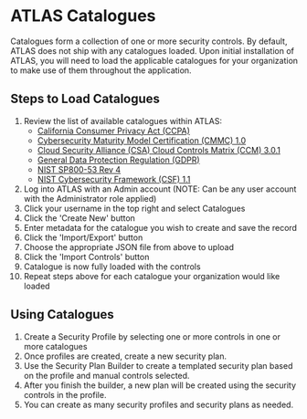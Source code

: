 # ATLAS Catalogues
Catalogues form a collection of one or more security controls.  By default, ATLAS does not ship with any catalogues loaded.  Upon initial installation of ATLAS, you will need to load the applicable catalogues for your organization to make use of them throughout the application.

## Steps to Load Catalogues
1.  Review the list of available catalogues within ATLAS:
    - [California Consumer Privacy Act (CCPA)](ccpa.json)
    - [Cybersecurity Maturity Model Certification (CMMC) 1.0](cmmcv1.json)
    - [Cloud Security Alliance (CSA) Cloud Controls Matrix (CCM) 3.0.1](csa-ccm3-0-1.json)
    - [General Data Protection Regulation (GDPR)](gdpr.json)
    - [NIST SP800-53 Rev 4](nist800-53r4.json)
    - [NIST Cybersecurity Framework (CSF) 1.1](nist-csf-v1-1.json)
2.  Log into ATLAS with an Admin account (NOTE: Can be any user account with the Administrator role applied)
3.  Click your username in the top right and select Catalogues 
4.  Click the 'Create New' button
5.  Enter metadata for the catalogue you wish to create and save the record
6.  Click the 'Import/Export' button 
7.  Choose the appropriate JSON file from above to upload
8.  Click the 'Import Controls' button
9.  Catalogue is now fully loaded with the controls
10. Repeat steps above for each catalogue your organization would like loaded

## Using Catalogues
1.  Create a Security Profile by selecting one or more controls in one or more catalogues
2.  Once profiles are created, create a new security plan.
3.  Use the Security Plan Builder to create a templated security plan based on the profile and manual controls selected.
4.  After you finish the builder, a new plan will be created using the security controls in the profile.
5.  You can create as many security profiles and security plans as needed.
